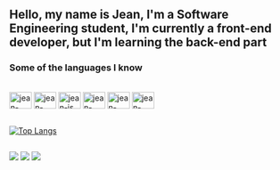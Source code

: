 ## Hello, my name is Jean, I'm a Software Engineering student, I'm currently a front-end developer, but I'm learning the back-end part

### Some of the languages ​​I know

<div style="display: inline_block"><br>
  <img align="center" alt="jean-html" height="30" width="40" src="https://cdn.jsdelivr.net/gh/devicons/devicon@latest/icons/html5/html5-original.svg">
  <img align="center" alt="jean-css" height="30" width="40" src="https://cdn.jsdelivr.net/gh/devicons/devicon@latest/icons/css3/css3-original.svg">
  <img align="center" alt="jean-js" height="30" width="40" src="https://cdn.jsdelivr.net/gh/devicons/devicon@latest/icons/javascript/javascript-original.svg">
  <img align="center" alt="jean-nodejs" height="30" width="40" src="https://cdn.jsdelivr.net/gh/devicons/devicon@latest/icons/nodejs/nodejs-plain-wordmark.svg">
  <img align="center" alt="jean-react" height="30" width="40" src="https://cdn.jsdelivr.net/gh/devicons/devicon@latest/icons/react/react-original.svg">
  <img align="center" alt="jean-java" height="30" width="40" src="https://cdn.jsdelivr.net/gh/devicons/devicon@latest/icons/java/java-plain-wordmark.svg">       
</div>
<br />

  [![Top Langs](https://github-readme-stats.vercel.app/api/top-langs/?username=jeanjacintho&layout=donut&langs_count=8&theme=github_dark)](https://github.com/jeanjacintho/)
  
  ##
 
<div> 
  <a href="https://instagram.com/jeanjacintho" target="_blank"><img src="https://img.shields.io/badge/-Instagram-%23E4405F?style=for-the-badge&logo=instagram&logoColor=white" target="_blank"></a>
  <a href = "mailto:jeanjacintho@yahoo.com.br"><img src="https://img.shields.io/badge/-Gmail-%23333?style=for-the-badge&logo=gmail&logoColor=white" target="_blank"></a>
  <a href="https://www.linkedin.com/in/jeanjacintho" target="_blank"><img src="https://img.shields.io/badge/-LinkedIn-%230077B5?style=for-the-badge&logo=linkedin&logoColor=white" target="_blank"></a> 
  
</div>

